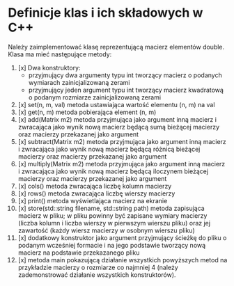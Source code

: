 # Definicje klas i ich składowych w C++

Należy zaimplementować klasę reprezentującą macierz elementów double.
Klasa ma mieć następujące metody:

1. [x] Dwa konstruktory:  
    * przyjmujący dwa argumenty typu int tworzący macierz o podanych wymiarach zainicjalizowaną zerami  
    * przyjmujący jeden argument
      typu int tworzący macierz kwadratową o podanym rozmiarze zainicjalizowaną zerami
2. [x] set(n, m, val)
    metoda ustawiająca wartość elementu (n, m) na val
3. [x] get(n, m)
    metoda pobierająca element (n, m)
4. [x] add(Matrix m2)
    metoda przyjmująca jako argument inną macierz i zwracająca jako wynik nową macierz będącą sumą bieżącej macierzy oraz macierzy przekazanej jako argument
5. [x] subtract(Matrix m2)
    metoda przyjmująca jako argument inną macierz i zwracająca jako wynik nową macierz będącą różnicą bieżącej macierzy oraz macierzy przekazanej jako argument
6. [x] multiply(Matrix m2)
    metoda przyjmująca jako argument inną macierz i zwracająca jako wynik nową macierz będącą iloczynem bieżącej macierzy oraz macierzy  przekazanej jako argument
7. [x] cols()
    metoda zwracająca liczbę kolumn macierzy
8. [x] rows()
    metoda zwracająca liczbę wierszy macierzy
9. [x] print()
    metoda wyświetlająca macierz na ekranie
10. [x] store(std::string filename, std::string path)
    metoda zapisująca macierz w pliku; w pliku powinny być zapisane wymiary macierzy (liczba kolumn i liczba wierszy w pierwszym wierszu pliku) oraz jej zawartość (każdy wiersz macierzy w osobnym wierszu pliku)
11. [x] dodatkowy konstruktor
    jako argument przyjmujący ścieżkę do pliku o podanym wcześniej formacie i na jego podstawie tworzący nową macierz na podstawie przekazanego pliku
12. [x] metoda main
    pokazującą działanie wszystkich powyższych metod na przykładzie macierzy o rozmiarze co najmniej 4 (należy zademonstrować działanie wszystkich konstruktorów).
